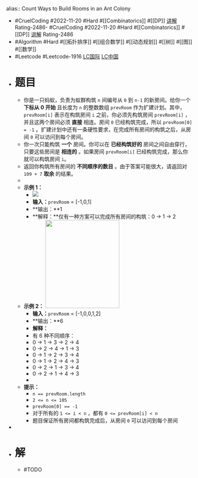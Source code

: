 alias:: Count Ways to Build Rooms in an Ant Colony

- #CruelCoding #2022-11-20 #Hard #[[Combinatorics]] #[[DP]] [讲解](https://youtu.be/yfBHIDVN8Vs) Rating-2486- #CruelCoding #2022-11-20 #Hard #[[Combinatorics]] #[[DP]] [讲解](https://youtu.be/yfBHIDVN8Vs) Rating-2486
- #Algorithm #Hard #[[拓扑排序]] #[[组合数学]] #[[动态规划]] #[[树]] #[[图]] #[[数学]]
- #Leetcode #Leetcode-1916 [LC国际](https://leetcode.com/problems/count-ways-to-build-rooms-in-an-ant-colony/) [LC中国](https://leetcode.cn/problems/count-ways-to-build-rooms-in-an-ant-colony/)
- # 题目
	- 你是一只蚂蚁，负责为蚁群构筑 `n` 间编号从 `0` 到 `n-1` 的新房间。给你一个 **下标从 0 开始** 且长度为 `n` 的整数数组 `prevRoom` 作为扩建计划。其中，`prevRoom[i]` 表示在构筑房间 `i` 之前，你必须先构筑房间 `prevRoom[i]` ，并且这两个房间必须 **直接** 相连。房间 `0` 已经构筑完成，所以 `prevRoom[0] = -1` 。扩建计划中还有一条硬性要求，在完成所有房间的构筑之后，从房间 `0` 可以访问到每个房间。
	- 你一次只能构筑 **一个** 房间。你可以在 **已经构筑好的** 房间之间自由穿行，只要这些房间是 **相连的** 。如果房间 `prevRoom[i]` 已经构筑完成，那么你就可以构筑房间 `i`。
	- 返回你构筑所有房间的 **不同顺序的数目** 。由于答案可能很大，请返回对 `109 + 7` **取余** 的结果。
	-
	- **示例 1：**
		- ![](https://assets.leetcode.com/uploads/2021/06/19/d1.JPG)
		- **输入：**`prevRoom` = [-1,0,1]
		- **输出：**1
		- **解释：**仅有一种方案可以完成所有房间的构筑：0 → 1 → 2
	- **示例 2：**
	  		<strong><img alt="" src="https://assets.leetcode.com/uploads/2021/06/19/d2.JPG" style="width: 200px; height: 239px;" /></strong>
		- **输入：**`prevRoom` = [-1,0,0,1,2]
		- **输出：**6
		- **解释：**
		- 有 6 种不同顺序：
		- 0 → 1 → 3 → 2 → 4
		- 0 → 2 → 4 → 1 → 3
		- 0 → 1 → 2 → 3 → 4
		- 0 → 1 → 2 → 4 → 3
		- 0 → 2 → 1 → 3 → 4
		- 0 → 2 → 1 → 4 → 3
		-
	- **提示：**
		- `n == prevRoom.length`
		- `2 <= n <= 105`
		- `prevRoom[0] == -1`
		- 对于所有的 `1 <= i < n` ，都有 `0 <= prevRoom[i] < n`
		- 题目保证所有房间都构筑完成后，从房间 `0` 可以访问到每个房间
-
- # 解
	- #TODO